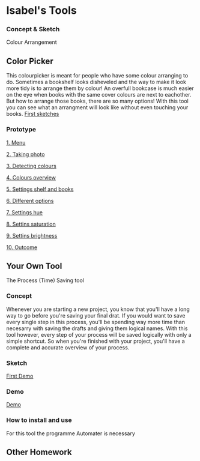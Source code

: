 # Isabel's Tools



### Concept & Sketch

Colour Arrangement

## Color Picker
This colourpicker is meant for people who have some colour arranging to do. Sometimes a bookshelf looks disheveled and the way to make it look more tidy is to arrange them by colour! An overfull bookcase is much easier on the eye when books with the same cover colours are next to eachother. But how to arrange those books, there are so many options! With this tool you can see what an arrangment will look like without even touching your books. 
[First sketches](Tool.pdf)


### Prototype

[1. Menu](Tool-1.jpg)

[2. Taking photo](Tool1.jpg)

[3. Detecting colours](Tool2.1.jpg)

[4. Colours overview](Tool2.jpg)

[5. Settings shelf and books](Tool4.jpg)

[6. Different options](Tool5.jpg)

[7. Settings hue](Tool6.jpg)

[8. Settins saturation](Tool7.jpg)

[9. Settins brightness](Tool8.jpg)

[10. Outcome](Tool9.jpg)



## Your Own Tool
The Process (Time) Saving tool 

### Concept
Whenever you are starting a new project, you know that you'll have a long way to go before you're saving your final drat. If you would want to save every single step in this process, you'll be spending way more time than necesarry with saving the drafts and giving them logical names. With this tool however, every step of your process will be saved logically with only a simple shortcut. So when you're finished with your project, you'll have a complete and accurate overview of your process.  

### Sketch

[First Demo](https://youtu.be/Mq6XL97MuTI)

### Demo

[Demo](https://youtu.be/qmpadSlmjW0)

### How to install and use

For this tool the programme Automater is necessary 

## Other Homework

